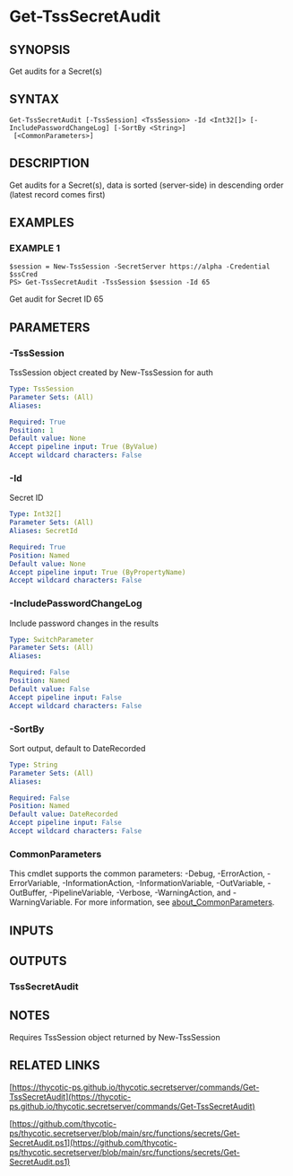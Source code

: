 # Get-TssSecretAudit

## SYNOPSIS
Get audits for a Secret(s)

## SYNTAX

```
Get-TssSecretAudit [-TssSession] <TssSession> -Id <Int32[]> [-IncludePasswordChangeLog] [-SortBy <String>]
 [<CommonParameters>]
```

## DESCRIPTION
Get audits for a Secret(s), data is sorted (server-side) in descending order (latest record comes first)

## EXAMPLES

### EXAMPLE 1
```
$session = New-TssSession -SecretServer https://alpha -Credential $ssCred
PS> Get-TssSecretAudit -TssSession $session -Id 65
```

Get audit for Secret ID 65

## PARAMETERS

### -TssSession
TssSession object created by New-TssSession for auth

```yaml
Type: TssSession
Parameter Sets: (All)
Aliases:

Required: True
Position: 1
Default value: None
Accept pipeline input: True (ByValue)
Accept wildcard characters: False
```

### -Id
Secret ID

```yaml
Type: Int32[]
Parameter Sets: (All)
Aliases: SecretId

Required: True
Position: Named
Default value: None
Accept pipeline input: True (ByPropertyName)
Accept wildcard characters: False
```

### -IncludePasswordChangeLog
Include password changes in the results

```yaml
Type: SwitchParameter
Parameter Sets: (All)
Aliases:

Required: False
Position: Named
Default value: False
Accept pipeline input: False
Accept wildcard characters: False
```

### -SortBy
Sort output, default to DateRecorded

```yaml
Type: String
Parameter Sets: (All)
Aliases:

Required: False
Position: Named
Default value: DateRecorded
Accept pipeline input: False
Accept wildcard characters: False
```

### CommonParameters
This cmdlet supports the common parameters: -Debug, -ErrorAction, -ErrorVariable, -InformationAction, -InformationVariable, -OutVariable, -OutBuffer, -PipelineVariable, -Verbose, -WarningAction, and -WarningVariable. For more information, see [about_CommonParameters](http://go.microsoft.com/fwlink/?LinkID=113216).

## INPUTS

## OUTPUTS

### TssSecretAudit
## NOTES
Requires TssSession object returned by New-TssSession

## RELATED LINKS

[https://thycotic-ps.github.io/thycotic.secretserver/commands/Get-TssSecretAudit](https://thycotic-ps.github.io/thycotic.secretserver/commands/Get-TssSecretAudit)

[https://github.com/thycotic-ps/thycotic.secretserver/blob/main/src/functions/secrets/Get-SecretAudit.ps1](https://github.com/thycotic-ps/thycotic.secretserver/blob/main/src/functions/secrets/Get-SecretAudit.ps1)

